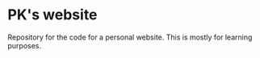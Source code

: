 # PK's website

Repository for the code for a personal website.
This is mostly for learning purposes.
